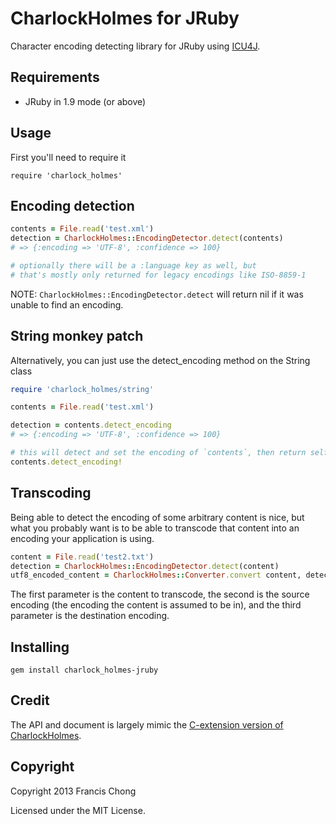 # CharlockHolmes for JRuby

Character encoding detecting library for JRuby using [ICU4J](http://site.icu-project.org/).

## Requirements

- JRuby in 1.9 mode (or above)

## Usage

First you'll need to require it

```
require 'charlock_holmes'
```

## Encoding detection

```ruby
contents = File.read('test.xml')
detection = CharlockHolmes::EncodingDetector.detect(contents)
# => {:encoding => 'UTF-8', :confidence => 100}

# optionally there will be a :language key as well, but
# that's mostly only returned for legacy encodings like ISO-8859-1
```

NOTE: ```CharlockHolmes::EncodingDetector.detect``` will return nil if it was unable to find an encoding.

## String monkey patch

Alternatively, you can just use the detect_encoding method on the String class

```ruby
require 'charlock_holmes/string'

contents = File.read('test.xml')

detection = contents.detect_encoding
# => {:encoding => 'UTF-8', :confidence => 100}

# this will detect and set the encoding of `contents`, then return self
contents.detect_encoding!
```

## Transcoding

Being able to detect the encoding of some arbitrary content is nice, but what you probably want is to be able to transcode that content into an encoding your application is using.

```ruby
content = File.read('test2.txt')
detection = CharlockHolmes::EncodingDetector.detect(content)
utf8_encoded_content = CharlockHolmes::Converter.convert content, detection[:encoding], 'UTF-8'
```

The first parameter is the content to transcode, the second is the source encoding (the encoding the content is assumed to be in), and the third parameter is the destination encoding.

## Installing

```
gem install charlock_holmes-jruby
```

## Credit

The API and document is largely mimic the [C-extension version of CharlockHolmes](https://github.com/brianmario/charlock_holmes).

## Copyright

Copyright 2013 Francis Chong

Licensed under the MIT License.